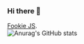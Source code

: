 ### Hi there 👋

[Fookie JS](http://fookiejs.com).
<br>
![Anurag's GitHub stats](https://github-readme-stats.vercel.app/api?username=umudikk&show_icons=true)


